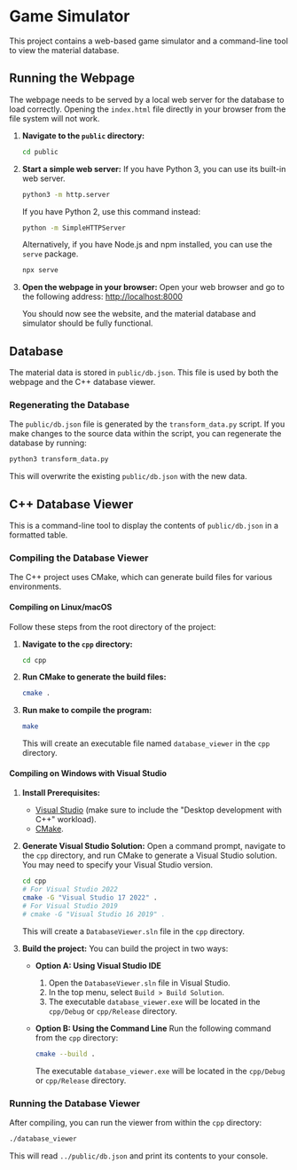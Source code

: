 # Game Simulator

This project contains a web-based game simulator and a command-line tool to view the material database.

## Running the Webpage

The webpage needs to be served by a local web server for the database to load correctly. Opening the `index.html` file directly in your browser from the file system will not work.

1.  **Navigate to the `public` directory:**
    ```bash
    cd public
    ```

2.  **Start a simple web server:**
    If you have Python 3, you can use its built-in web server.
    ```bash
    python3 -m http.server
    ```
    If you have Python 2, use this command instead:
    ```bash
    python -m SimpleHTTPServer
    ```
    Alternatively, if you have Node.js and npm installed, you can use the `serve` package.
    ```bash
    npx serve
    ```

3.  **Open the webpage in your browser:**
    Open your web browser and go to the following address:
    [http://localhost:8000](http://localhost:8000)

    You should now see the website, and the material database and simulator should be fully functional.

## Database

The material data is stored in `public/db.json`. This file is used by both the webpage and the C++ database viewer.

### Regenerating the Database

The `public/db.json` file is generated by the `transform_data.py` script. If you make changes to the source data within the script, you can regenerate the database by running:

```bash
python3 transform_data.py
```

This will overwrite the existing `public/db.json` with the new data.

## C++ Database Viewer

This is a command-line tool to display the contents of `public/db.json` in a formatted table.

### Compiling the Database Viewer

The C++ project uses CMake, which can generate build files for various environments.

#### Compiling on Linux/macOS

Follow these steps from the root directory of the project:

1.  **Navigate to the `cpp` directory:**
    ```bash
    cd cpp
    ```

2.  **Run CMake to generate the build files:**
    ```bash
    cmake .
    ```

3.  **Run make to compile the program:**
    ```bash
    make
    ```

    This will create an executable file named `database_viewer` in the `cpp` directory.

#### Compiling on Windows with Visual Studio

1.  **Install Prerequisites:**
    - [Visual Studio](https://visualstudio.microsoft.com/downloads/) (make sure to include the "Desktop development with C++" workload).
    - [CMake](https://cmake.org/download/).

2.  **Generate Visual Studio Solution:**
    Open a command prompt, navigate to the `cpp` directory, and run CMake to generate a Visual Studio solution. You may need to specify your Visual Studio version.

    ```bash
    cd cpp
    # For Visual Studio 2022
    cmake -G "Visual Studio 17 2022" .
    # For Visual Studio 2019
    # cmake -G "Visual Studio 16 2019" .
    ```
    This will create a `DatabaseViewer.sln` file in the `cpp` directory.

3.  **Build the project:**
    You can build the project in two ways:

    *   **Option A: Using Visual Studio IDE**
        1.  Open the `DatabaseViewer.sln` file in Visual Studio.
        2.  In the top menu, select `Build > Build Solution`.
        3.  The executable `database_viewer.exe` will be located in the `cpp/Debug` or `cpp/Release` directory.

    *   **Option B: Using the Command Line**
        Run the following command from the `cpp` directory:
        ```bash
        cmake --build .
        ```
        The executable `database_viewer.exe` will be located in the `cpp/Debug` or `cpp/Release` directory.

### Running the Database Viewer

After compiling, you can run the viewer from within the `cpp` directory:

```bash
./database_viewer
```

This will read `../public/db.json` and print its contents to your console.

